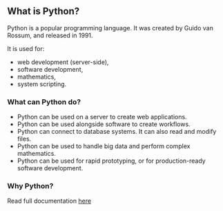 ## What is Python?

Python is a popular programming language. It was created by Guido van Rossum, and released in 1991.

It is used for:

-   web development (server-side),
-   software development,
-   mathematics,
-   system scripting.

### What can Python do?

-   Python can be used on a server to create web applications.
-   Python can be used alongside software to create workflows.
-   Python can connect to database systems. It can also read and modify files.
-   Python can be used to handle big data and perform complex mathematics.
-   Python can be used for rapid prototyping, or for production-ready software development.

### Why Python?

Read full documentation [here](https://dev.to/tobidelly/day-1-part-1-revisiting-python-from-scratch-i1f)